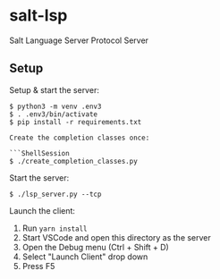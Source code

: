 # salt-lsp

Salt Language Server Protocol Server


## Setup

Setup & start the server:

```ShellSession
$ python3 -m venv .env3
$ . .env3/bin/activate
$ pip install -r requirements.txt

Create the completion classes once:

```ShellSession
$ ./create_completion_classes.py
```

Start the server:

```ShellSession
$ ./lsp_server.py --tcp
```

Launch the client:

1. Run `yarn install`
2. Start VSCode and open this directory as the server
3. Open the Debug menu (Ctrl + Shift + D)
4. Select "Launch Client" drop down
5. Press F5
